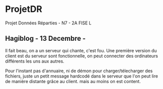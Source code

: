 # ProjetDR
Projet Données Réparties - N7 - 2A FISE L

## Hagiblog - 13 Decembre -
Il fait beau, on a un serveur qui chante, c'est fou. Une première version du client est du serveur sont fonctionnelle, on peut connecter des ordinateurs différents les uns aux autres.

Pour l'instant pas d'annuaire, ni de démon pour charger/télecharger des fichiers, juste un petit message hardcodé dans le serveur que l'on peut lire de manière distante grâce au client. mais au moins on est content.
